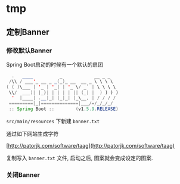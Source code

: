 # tmp

## 定制Banner

### 修改默认Banner

Spring Boot启动的时候有一个默认的启团

```java
  .   ____          _            __ _ _
 /\\ / ___'_ __ _ _(_)_ __  __ _ \ \ \ \
( ( )\___ | '_ | '_| | '_ \/ _` | \ \ \ \
 \\/  ___)| |_)| | | | | || (_| |  ) ) ) )
  '  |____| .__|_| |_|_| |_\__, | / / / /
 =========|_|==============|___/=/_/_/_/
 :: Spring Boot ::        (v1.5.9.RELEASE)
```

`src/main/resources` 下新建 `banner.txt`

通过如下网站生成字符

[http://patorjk.com/software/taag](http://patorjk.com/software/taag)

复制写入 `banner.txt` 文件, 启动之后, 图案就会变成设定的图案.

### 关闭Banner


